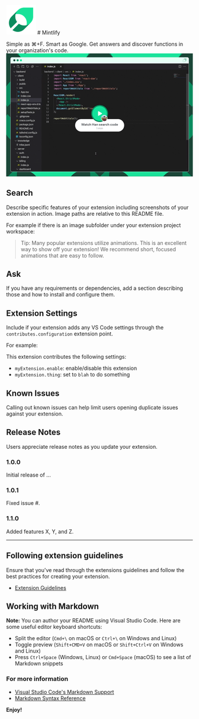 <img src="/img/logo.png" alt="Mintlify" height="80"/>
# Mintlify

Simple as ⌘+F. Smart as Google. Get answers and discover functions in your organization's code.
[<img src="/img/demo.gif" width="520px" />](https://www.loom.com/embed/69b43d89c6ee43c8bc6ddc1e282854e3?autoplay=1)

## Search

Describe specific features of your extension including screenshots of your extension in action. Image paths are relative to this README file.

For example if there is an image subfolder under your extension project workspace:

> Tip: Many popular extensions utilize animations. This is an excellent way to show off your extension! We recommend short, focused animations that are easy to follow.

## Ask

If you have any requirements or dependencies, add a section describing those and how to install and configure them.

## Extension Settings

Include if your extension adds any VS Code settings through the `contributes.configuration` extension point.

For example:

This extension contributes the following settings:

* `myExtension.enable`: enable/disable this extension
* `myExtension.thing`: set to `blah` to do something

## Known Issues

Calling out known issues can help limit users opening duplicate issues against your extension.

## Release Notes

Users appreciate release notes as you update your extension.

### 1.0.0

Initial release of ...

### 1.0.1

Fixed issue #.

### 1.1.0

Added features X, Y, and Z.

-----------------------------------------------------------------------------------------------------------
## Following extension guidelines

Ensure that you've read through the extensions guidelines and follow the best practices for creating your extension.

* [Extension Guidelines](https://code.visualstudio.com/api/references/extension-guidelines)

## Working with Markdown

**Note:** You can author your README using Visual Studio Code.  Here are some useful editor keyboard shortcuts:

* Split the editor (`Cmd+\` on macOS or `Ctrl+\` on Windows and Linux)
* Toggle preview (`Shift+CMD+V` on macOS or `Shift+Ctrl+V` on Windows and Linux)
* Press `Ctrl+Space` (Windows, Linux) or `Cmd+Space` (macOS) to see a list of Markdown snippets

### For more information

* [Visual Studio Code's Markdown Support](http://code.visualstudio.com/docs/languages/markdown)
* [Markdown Syntax Reference](https://help.github.com/articles/markdown-basics/)

**Enjoy!**
